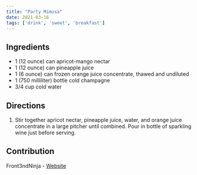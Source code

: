 ```yaml
---
title: "Party Mimosa"
date: 2021-03-16
tags: ['drink', 'sweet', 'breakfast']
---
```


## Ingredients

- 1 (12 ounce) can apricot-mango nectar
- 1 (12 ounce) can pineapple juice
- 1 (6 ounce) can frozen orange juice concentrate, thawed and undiluted
- 1 (750 milliliter) bottle cold champagne
- 3/4 cup cold water

## Directions

1. Stir together apricot nectar, pineapple juice, water, and orange juice concentrate in a large pitcher until combined. Pour in bottle of sparkling wine just before serving.

## Contribution

Front3ndNinja - [Website](https://github.com/Front3ndNinja)
